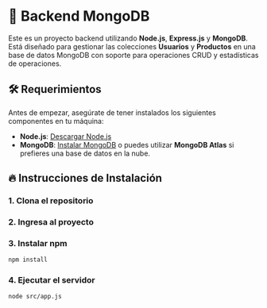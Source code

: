 # 🚀 Backend MongoDB

Este es un proyecto backend utilizando **Node.js**, **Express.js** y **MongoDB**. Está diseñado para gestionar las colecciones **Usuarios** y **Productos** en una base de datos MongoDB con soporte para operaciones CRUD y estadísticas de operaciones.

## 🛠 Requerimientos

Antes de empezar, asegúrate de tener instalados los siguientes componentes en tu máquina:

- **Node.js**: [Descargar Node.js](https://nodejs.org/)
- **MongoDB**: [Instalar MongoDB](https://www.mongodb.com/try/download/community) o puedes utilizar **MongoDB Atlas** si prefieres una base de datos en la nube.

## 🔥 Instrucciones de Instalación

### 1. Clona el repositorio

### 2. Ingresa al proyecto

### 3. Instalar npm

```bash
npm install
```

### 4. Ejecutar el servidor

```bash
node src/app.js
```